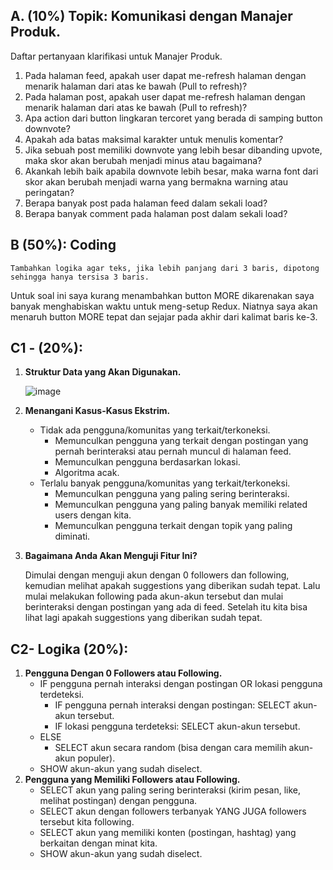## A. (10%) Topik: Komunikasi dengan Manajer Produk. 
Daftar pertanyaan klarifikasi untuk Manajer Produk.
1. Pada halaman feed, apakah user dapat me-refresh halaman dengan menarik halaman dari atas ke bawah (Pull to refresh)?
2. Pada halaman post, apakah user dapat me-refresh halaman dengan menarik halaman dari atas ke bawah (Pull to refresh)?
3. Apa action dari button lingkaran tercoret yang berada di samping button downvote?
4. Apakah ada batas maksimal karakter untuk menulis komentar?
5. Jika sebuah post memiliki downvote yang lebih besar dibanding upvote, maka skor akan berubah menjadi minus atau bagaimana?
6. Akankah lebih baik apabila downvote lebih besar, maka warna font dari skor akan berubah menjadi warna yang bermakna warning atau peringatan?
7. Berapa banyak post pada halaman feed dalam sekali load?
8. Berapa banyak comment pada halaman post dalam sekali load?

## B (50%): Coding
`Tambahkan logika agar teks, jika lebih panjang dari 3 baris, dipotong sehingga hanya tersisa 3 baris.`

Untuk soal ini saya kurang menambahkan button MORE dikarenakan saya banyak menghabiskan waktu untuk meng-setup Redux. Niatnya saya akan menaruh button MORE tepat dan sejajar pada akhir dari kalimat baris ke-3.

## C1 - (20%):
1. **Struktur Data yang Akan Digunakan.**
   
   ![image](https://github.com/RianTritiYanuar/BetterSocialApp/assets/43160991/2a641dbe-100a-4b01-91fc-18fa34fff795)
2. **Menangani Kasus-Kasus Ekstrim.**
   - Tidak ada pengguna/komunitas yang terkait/terkoneksi.
     - Memunculkan pengguna yang terkait dengan postingan yang pernah berinteraksi atau pernah muncul di halaman feed.
     - Memunculkan pengguna berdasarkan lokasi.
     - Algoritma acak.
   - Terlalu banyak pengguna/komunitas yang terkait/terkoneksi.
     - Memunculkan pengguna yang paling sering berinteraksi.
     - Memunculkan pengguna yang paling banyak memiliki related users dengan kita.
     - Memunculkan pengguna terkait dengan topik yang paling diminati.
3. **Bagaimana Anda Akan Menguji Fitur Ini?**
   
   Dimulai dengan menguji akun dengan 0 followers dan following, kemudian melihat apakah suggestions yang diberikan sudah tepat. Lalu mulai melakukan following pada akun-akun tersebut dan mulai berinteraksi dengan postingan yang ada di feed. Setelah itu kita bisa lihat lagi apakah suggestions yang diberikan sudah tepat.

## C2- Logika (20%):
1. **Pengguna Dengan 0 Followers atau Following.**
   - IF pengguna pernah interaksi dengan postingan OR lokasi pengguna terdeteksi.
     - IF pengguna pernah interaksi dengan postingan: SELECT akun-akun tersebut.
     - IF lokasi pengguna terdeteksi: SELECT akun-akun tersebut.
   - ELSE
     - SELECT akun secara random (bisa dengan cara memilih akun-akun populer).
   - SHOW akun-akun yang sudah diselect.
2. **Pengguna yang Memiliki Followers atau Following.**
   - SELECT akun yang paling sering berinteraksi (kirim pesan, like, melihat postingan) dengan pengguna.
   - SELECT akun dengan followers terbanyak YANG JUGA followers tersebut kita following.
   - SELECT akun yang memiliki konten (postingan, hashtag) yang berkaitan dengan minat kita.
   - SHOW akun-akun yang sudah diselect.
